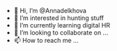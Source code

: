 - 👋 Hi, I’m @Annadelkhova
- 👀 I’m interested in hunting stuff
- 🌱 I’m currently learning digital HR
- 💞️ I’m looking to collaborate on ...
- 📫 How to reach me ...

<!---
Annadelkhova/Annadelkhova is a ✨ special ✨ repository because its `README.md` (this file) appears on your GitHub profile.
You can click the Preview link to take a look at your changes.
--->
